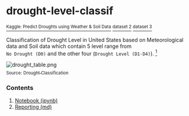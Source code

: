# drought-level-classif

[<sup>Kaggle: Predict Droughts using Weather & Soil Data</sup>](https://www.kaggle.com/cdminix/us-drought-meteorological-data)
[<sup>dataset 2</sup>](https://www.kaggle.com/zeeniye/us-climate-regions)
[<sup>dataset 3</sup>](https://www.kaggle.com/headsortails/covid19-us-county-jhu-data-demographics?select=us_county.csv)

Classification of Drought Level in United States based on Meteorological data and Soil data which contain 5 level range from <br>`No Drought (D0)` and the other four (`Drought Level (D1-D4)`). [<sup>1</sup>](https://droughtmonitor.unl.edu/About/AbouttheData/DroughtClassification.aspx)

![drought_table.png](https://www.googleapis.com/download/storage/v1/b/kaggle-user-content/o/inbox%2F2055480%2Ff5ad8544ab11d043972fb9209a874dd3%2Flevels.PNG?generation=1611148560535086&alt=media)<br>
<sub>Source:</sub> [<sub>Drought Classification</sub>](https://droughtmonitor.unl.edu/About/AbouttheData/DroughtClassification.aspx)

### Contents
1. [Notebook (ipynb)]()
2. [Reporting (md)](https://github.com/zeeniye/drought-level-classif/blob/main/drought-classif-report.md)
